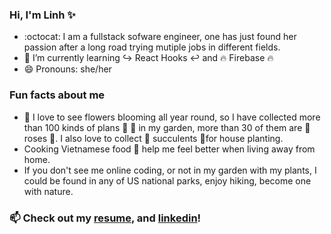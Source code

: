 ### Hi, I'm Linh :sparkles: 

- :octocat: I am a fullstack sofware engineer, one has just found her passion after a long road trying mutiple jobs in different fields.
- 🌱 I’m currently learning  :arrow_right_hook: React Hooks :leftwards_arrow_with_hook: and :fire: Firebase :fire:
- 😄 Pronouns: she/her
 ### Fun facts about me
 - :cherry_blossom: I love to see flowers blooming all year round, so I have collected more than 100 kinds of plans :evergreen_tree: :tulip: in my garden, more than 30 of them are :rose: roses :rose:. I also love to collect :cactus: succulents :cactus:for house planting.
 - Cooking Vietnamese food :stew: help me feel better when living away from home.
 - If you don't see me online coding, or not in my garden with my plants, I could be found in any of US national parks, enjoy hiking, become one with nature.
### 📫 Check out my [resume](https://drive.google.com/file/d/1bwHB1tD-bsd_EYvqoV6cfU0RhQldC7WI/view?usp=sharing),  and [linkedin](https://www.linkedin.com/in/linh-vu-de/)!
